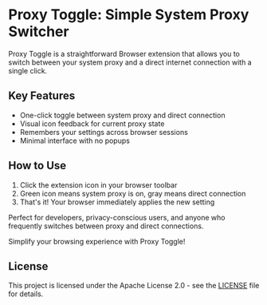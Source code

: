# Proxy Toggle: Simple System Proxy Switcher

Proxy Toggle is a straightforward Browser extension that allows you to switch between your system proxy and a direct internet connection with a single click.

## Key Features

- One-click toggle between system proxy and direct connection
- Visual icon feedback for current proxy state
- Remembers your settings across browser sessions
- Minimal interface with no popups

## How to Use

1. Click the extension icon in your browser toolbar
2. Green icon means system proxy is on, gray means direct connection
3. That's it! Your browser immediately applies the new setting

Perfect for developers, privacy-conscious users, and anyone who frequently switches between proxy and direct connections.

Simplify your browsing experience with Proxy Toggle!


## License

This project is licensed under the Apache License 2.0 - see the [LICENSE](LICENSE) file for details.